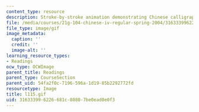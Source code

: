 ```yaml
---
content_type: resource
description: Stroke-by-stroke animation demonstrating Chinese calligraphy.
file: /media/courses/21g-104-chinese-iv-regular-spring-2004/316333996226681c80807be0ead0e0f3_l115.gif
file_type: image/gif
image_metadata:
  caption: ''
  credit: ''
  image-alt: ''
learning_resource_types:
- Readings
ocw_type: OCWImage
parent_title: Readings
parent_type: CourseSection
parent_uid: 54fa2f0c-7196-596a-1d19-85b2292772fd
resourcetype: Image
title: l115.gif
uid: 31633399-6226-681c-8080-7be0ead0e0f3
---
```

